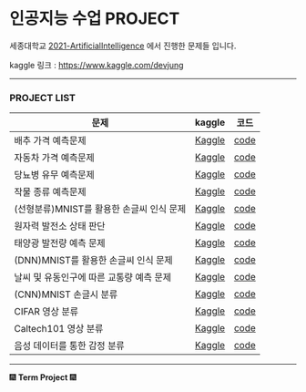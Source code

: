 # 인공지능 수업 PROJECT

세종대학교 [2021-ArtificialIntelligence](https://github.com/sejongresearch/2021.ArtificialIntelligence) 에서 진행한 문제들 입니다.

kaggle 링크 : https://www.kaggle.com/devjung

---

### PROJECT LIST
| 문제 | kaggle | 코드 |
| ------------- |:-------------:|:-------------:|
| 배추 가격 예측문제 |[Kaggle](https://www.kaggle.com/c/2021-ai-w3-p1) |[code](Code/양배추_가격_예측.ipynb)|
| 자동차 가격 예측문제|[Kaggle](https://www.kaggle.com/c/2021-ai-w3-p2)|[code](Code/자동차_가격_예측.ipynb)|
| 당뇨병 유무 예측문제 |[Kaggle](https://www.kaggle.com/c/2021-ai-w4-p1)|[code](Code/당뇨병유무_예측.ipynb)|
| 작물 종류 예측문제 |[Kaggle](https://www.kaggle.com/c/2021-ai-w4-p2)|[code](Code/작물종류_예측.ipynb)|
| (선형분류)MNIST를 활용한 손글씨 인식 문제 |[Kaggle](https://www.kaggle.com/c/2021-ai-w5-p1)|[code](Code/MNIST_.ipynb)|
| 원자력 발전소 상태 판단 |[Kaggle](https://www.kaggle.com/c/2021-ai-w6-p1/overview)|[code](Code/원자력발전소_예측.ipynb)|
| 태양광 발전량 예측 문제 |[Kaggle](https://www.kaggle.com/c/2021-ai-w6-p2)|[code]()|
| (DNN)MNIST를 활용한 손글씨 인식 문제|[Kaggle](https://www.kaggle.com/c/2021-ai-w7-p1)|[code](Code/MNIST_DNN.ipynb)|
| 날씨 및 유동인구에 따른 교통량 예측 문제|[Kaggle](https://www.kaggle.com/c/2021-ai-w7-p2)|[code](Code/교통량예측.ipynb)|
| (CNN)MNIST 손글시 분류 |[Kaggle](https://www.kaggle.com/c/2021-ai-w10-p1)|[code](Code/MNIST_CNN.ipynb)|
| CIFAR 영상 분류 |[Kaggle](https://www.kaggle.com/c/2021-ai-w10-p2)|[code](Code/CIFAR_영상_분류.ipynb)|
| Caltech101 영상 분류 |[Kaggle](https://www.kaggle.com/c/2021-ai-w11-p1)|[code]()|
| 음성 데이터를 통한 감정 분류|[Kaggle](https://www.kaggle.com/c/21-ai-w11-p2)|[code](Code/음성데이터를%20통한_감정분류.ipynb)|


---

🎆  **Term Project**  🎆




